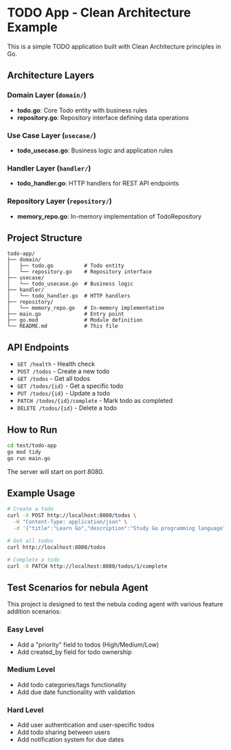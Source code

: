 # TODO App - Clean Architecture Example

This is a simple TODO application built with Clean Architecture principles in Go.

## Architecture Layers

### Domain Layer (`domain/`)
- **todo.go**: Core Todo entity with business rules
- **repository.go**: Repository interface defining data operations

### Use Case Layer (`usecase/`)
- **todo_usecase.go**: Business logic and application rules

### Handler Layer (`handler/`)
- **todo_handler.go**: HTTP handlers for REST API endpoints

### Repository Layer (`repository/`)
- **memory_repo.go**: In-memory implementation of TodoRepository

## Project Structure
```
todo-app/
├── domain/
│   ├── todo.go          # Todo entity
│   └── repository.go    # Repository interface
├── usecase/
│   └── todo_usecase.go  # Business logic
├── handler/
│   └── todo_handler.go  # HTTP handlers
├── repository/
│   └── memory_repo.go   # In-memory implementation
├── main.go              # Entry point
├── go.mod               # Module definition
└── README.md            # This file
```

## API Endpoints

- `GET /health` - Health check
- `POST /todos` - Create a new todo
- `GET /todos` - Get all todos
- `GET /todos/{id}` - Get a specific todo
- `PUT /todos/{id}` - Update a todo
- `PATCH /todos/{id}/complete` - Mark todo as completed
- `DELETE /todos/{id}` - Delete a todo

## How to Run

```bash
cd test/todo-app
go mod tidy
go run main.go
```

The server will start on port 8080.

## Example Usage

```bash
# Create a todo
curl -X POST http://localhost:8080/todos \
  -H "Content-Type: application/json" \
  -d '{"title":"Learn Go","description":"Study Go programming language"}'

# Get all todos
curl http://localhost:8080/todos

# Complete a todo
curl -X PATCH http://localhost:8080/todos/1/complete
```

## Test Scenarios for nebula Agent

This project is designed to test the nebula coding agent with various feature addition scenarios:

### Easy Level
- Add a "priority" field to todos (High/Medium/Low)
- Add created_by field for todo ownership

### Medium Level  
- Add todo categories/tags functionality
- Add due date functionality with validation

### Hard Level
- Add user authentication and user-specific todos
- Add todo sharing between users
- Add notification system for due dates